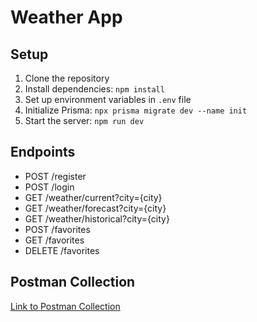 # Weather App

## Setup

1. Clone the repository
2. Install dependencies: `npm install`
3. Set up environment variables in `.env` file
4. Initialize Prisma: `npx prisma migrate dev --name init`
5. Start the server: `npm run dev`

## Endpoints

- POST /register
- POST /login
- GET /weather/current?city={city}
- GET /weather/forecast?city={city}
- GET /weather/historical?city={city}
- POST /favorites
- GET /favorites
- DELETE /favorites

## Postman Collection

[Link to Postman Collection](#)

